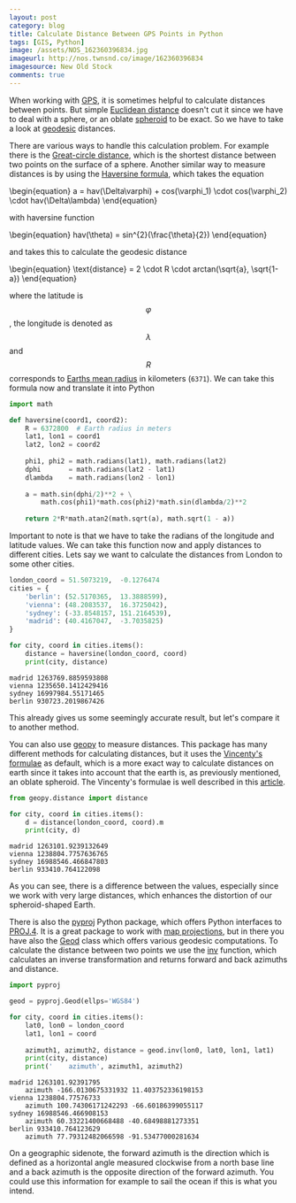 ```yaml
---
layout: post
category: blog
title: Calculate Distance Between GPS Points in Python
tags: [GIS, Python]
image: /assets/NOS_162360396834.jpg
imageurl: http://nos.twnsnd.co/image/162360396834
imagesource: New Old Stock
comments: true
---
```


When working with [GPS](https://en.wikipedia.org/wiki/Global_Positioning_System), it is sometimes helpful to calculate distances between points. But simple [Euclidean distance](https://en.wikipedia.org/wiki/Euclidean_distance) doesn't cut it since we have to deal with a sphere, or an oblate [spheroid](https://en.wikipedia.org/wiki/Spheroid) to be exact. So we have to take a look at [geodesic](https://en.wikipedia.org/wiki/Geodesic) distances. 

There are various ways to handle this calculation problem. For example there is the [Great-circle distance](https://en.wikipedia.org/wiki/Great-circle_distance), which is the shortest distance between two points on the surface of a sphere. Another similar way to measure distances is by using the [Haversine formula](https://en.wikipedia.org/wiki/Haversine_formula), which takes the equation

\begin{equation}
    a = hav(\Delta\varphi) + cos(\varphi_1) \cdot cos(\varphi_2) \cdot hav(\Delta\lambda)
\end{equation}

with haversine function

\begin{equation}
    hav(\theta) = sin^{2}(\frac{\theta}{2})
\end{equation}

and takes this to calculate the geodesic distance

\begin{equation}
    \text{distance} = 2 \cdot R \cdot arctan(\sqrt{a}, \sqrt{1-a})
\end{equation}

where the latitude is $$ \varphi $$, the longitude is denoted as $$ \lambda $$ and $$ R $$ corresponds to [Earths mean radius](https://www.wikidata.org/wiki/Q1155470) in kilometers (`6371`). We can take this formula now and translate it into Python


```python
import math

def haversine(coord1, coord2):
    R = 6372800  # Earth radius in meters
    lat1, lon1 = coord1
    lat2, lon2 = coord2
    
    phi1, phi2 = math.radians(lat1), math.radians(lat2) 
    dphi       = math.radians(lat2 - lat1)
    dlambda    = math.radians(lon2 - lon1)
    
    a = math.sin(dphi/2)**2 + \
        math.cos(phi1)*math.cos(phi2)*math.sin(dlambda/2)**2
    
    return 2*R*math.atan2(math.sqrt(a), math.sqrt(1 - a))
```

Important to note is that we have to take the radians of the longitude and latitude values. We can take this function now and apply distances to different cities. Lets say we want to calculate the distances from London to some other cities.


```python
london_coord = 51.5073219,  -0.1276474
cities = {
    'berlin': (52.5170365,  13.3888599),
    'vienna': (48.2083537,  16.3725042),
    'sydney': (-33.8548157, 151.2164539),
    'madrid': (40.4167047,  -3.7035825) 
}

for city, coord in cities.items():
    distance = haversine(london_coord, coord)
    print(city, distance)
```

    madrid 1263769.8859593808
    vienna 1235650.1412429416
    sydney 16997984.55171465
    berlin 930723.2019867426
    

This already gives us some seemingly accurate result, but let's compare it to another method.

You can also use [geopy](https://github.com/geopy/geopy) to measure distances. This package has many different methods for calculating distances, but it uses the [Vincenty's formulae](https://en.wikipedia.org/wiki/Vincenty's_formulae) as default, which is a more exact way to calculate distances on earth since it takes into account that the earth is, as previously mentioned, an oblate spheroid. The Vincenty's formulae is well described in this [article](https://nathanrooy.github.io/posts/2016-12-18/vincenty-formula-with-python/).


```python
from geopy.distance import distance

for city, coord in cities.items():
    d = distance(london_coord, coord).m
    print(city, d)
```

    madrid 1263101.9239132649
    vienna 1238804.7757636765
    sydney 16988546.466847803
    berlin 933410.764122098
    

As you can see, there is a difference between the values, especially since we work with very large distances, which enhances the distortion of our spheroid-shaped Earth.

There is also the [pyproj](https://jswhit.github.io/pyproj/) Python package, which offers Python interfaces to [PROJ.4](http://proj4.org/). It is a great package to work with [map projections](https://en.wikipedia.org/wiki/Map_projection), but in there you have also the [Geod](https://jswhit.github.io/pyproj/pyproj.Geod-class.html) class which offers various geodesic computations. To calculate the distance between two points we use the [inv](https://jswhit.github.io/pyproj/pyproj.Geod-class.html#inv) function, which calculates an inverse transformation and returns forward and back azimuths and distance. 


```python
import pyproj

geod = pyproj.Geod(ellps='WGS84')

for city, coord in cities.items():
    lat0, lon0 = london_coord
    lat1, lon1 = coord
    
    azimuth1, azimuth2, distance = geod.inv(lon0, lat0, lon1, lat1)
    print(city, distance)
    print('    azimuth', azimuth1, azimuth2)
```

    madrid 1263101.92391795
        azimuth -166.0130675331932 11.403752336198153
    vienna 1238804.77576733
        azimuth 100.74306171242293 -66.60186399055117
    sydney 16988546.466908153
        azimuth 60.33221400668488 -40.68498881273351
    berlin 933410.764123629
        azimuth 77.79312482066598 -91.53477000281634
    

On a geographic sidenote, the forward azimuth is the direction which is defined as a horizontal angle measured clockwise from a north base line and a back azimuth is the opposite direction of the forward azimuth. You could use this information for example to sail the ocean if this is what you intend.
